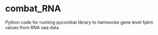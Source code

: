 # combat_RNA
Python code for running pycombat library to harmonise gene level fpkm values from RNA seq data

